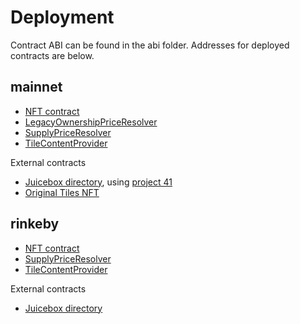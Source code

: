 # Deployment

Contract ABI can be found in the abi folder. Addresses for deployed contracts are below.

## mainnet

- [NFT contract](https://etherscan.io/address/0x894EaDA0D9eA2314CdB72C016d0FAA424Db0e4a0)
- [LegacyOwnershipPriceResolver](https://etherscan.io/address/0x30ebbf18cc7286105e0d02cb06ee78684aff722c)
- [SupplyPriceResolver](https://etherscan.io/address/0xbCF765d294Ee2B77C79830d9FDe37fF92abE1Bf4)
- [TileContentProvider](https://etherscan.io/address/0x0003fCcD5860CBC57e5181740b2D5649E5c5cb13)

External contracts

- [Juicebox directory](https://etherscan.io/address/0x64931F06d3266049Bf0195346973762E6996D764), using [project 41](https://juicebox.money/v2/p/41)
- [Original Tiles NFT](https://etherscan.io/address/0xCc8f7a89d89c2AB3559f484E0C656423E979ac9C)

## rinkeby

- [NFT contract](https://rinkeby.etherscan.io/address/0xe9595c465Bf76F72279D67d09f7425969f11bC46)
- [SupplyPriceResolver](https://rinkeby.etherscan.io/address/0x432124c3eE06A95e0Cf01A3A1a02AF19F1600a59)
- [TileContentProvider](https://rinkeby.etherscan.io/address/0x6FeCD1448dA6fA697e84AA1CC4e0737EB0be98B5)

External contracts

- [Juicebox directory](https://rinkeby.etherscan.io/address/0x1A9b04A9617ba5C9b7EBfF9668C30F41db6fC21a)
